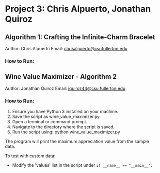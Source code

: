 # Project 3: Chris Alpuerto, Jonathan Quiroz

## Algorithm 1: Crafting the Infinite-Charm Bracelet

Author: Chris Alpuerto
Email: chrisalpuerto@csufullerton.edu
### How to Run: 




## Wine Value Maximizer - Algorithm 2

Author: Jonathan Quiroz
Email: jquiroz44@csu.fullerton.edu

### How to Run:
1. Ensure you have Python 3 installed on your machine.
2. Save the script as wine_value_maximizer.py
3. Open a terminal or command prompt.
4. Navigate to the directory where the script is saved.
5. Run the script using:
   python wine_value_maximizer.py

The program will print the maximum appreciation value from the sample data.

To test with custom data:
- Modify the 'values' list in the script under `if __name__ == "__main__":`